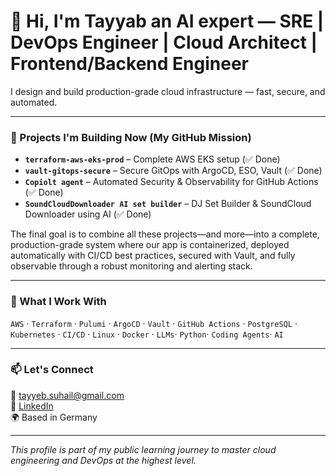# 👋 Hi, I'm Tayyab an AI expert — SRE | DevOps Engineer | Cloud Architect | Frontend/Backend Engineer 

I design and build production-grade cloud infrastructure — fast, secure, and automated.

---

### 🚀 Projects I'm Building Now (My GitHub Mission)

- **`terraform-aws-eks-prod`** – Complete AWS EKS setup (✅ Done)
- **`vault-gitops-secure`** – Secure GitOps with ArgoCD, ESO, Vault (✅ Done)
- **`Copiolt agent`** –  Automated Security & Observability for GitHub Actions (✅ Done)
- **`SoundCloudDownloader AI set builder`** –  DJ Set Builder & SoundCloud Downloader using AI (✅ Done)

The final goal is to combine all these projects—and more—into a complete, production-grade system where our app is containerized, deployed automatically with CI/CD best practices, secured with Vault, and fully observable through a robust monitoring and alerting stack.

---

### 🧠 What I Work With
`AWS` · `Terraform` · `Pulumi` · `ArgoCD` · `Vault` · `GitHub Actions` · `PostgreSQL` · `Kubernetes` · `CI/CD` · `Linux` · `Docker` · `LLMs`· `Python`· `Coding Agents`· `AI`

---

### 📫 Let's Connect  
📧 tayyeb.suhail@gmail.com  
🔗 [LinkedIn](https://www.linkedin.com/in/tayyab-suhail/)  
🌍 Based in Germany

---

*This profile is part of my public learning journey to master cloud engineering and DevOps at the highest level.*
